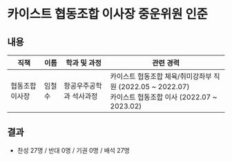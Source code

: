 카이스트 협동조합 이사장 중운위원 인준
===

## 내용

| 직책 | 이름 | 학과 및 과정 | 관련 경력 | 
|---|---|---|---|
| 협동조합 이사장 | 임철수 | 항공우주공학과 석사과정 | 카이스트 협동조합 체육/취미강좌부 직원 (2022.05 ~ 2022.07)<br>카이스트 협동조합 이사 (2022.07 ~ 2023.02)| 

## 결과
- 찬성 27명 / 반대 0명 / 기권 0명 / 배석 27명
